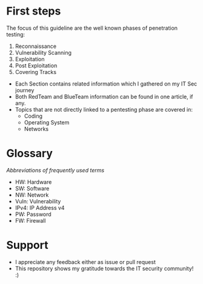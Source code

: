 # First steps

The focus of this guideline are the well known phases of penetration testing:
1. Reconnaissance
2. Vulnerability Scanning
3. Exploitation
4. Post Exploitation
5. Covering Tracks

- Each Section contains related information which I gathered on my IT Sec journey
- Both RedTeam and BlueTeam information can be found in one article, if any.
- Topics that are not directly linked to a pentesting phase are covered in:
   - Coding
   - Operating System
   - Networks
   
# Glossary

*Abbreviations of frequently used terms*

- HW: Hardware
- SW: Software
- NW: Network
- Vuln: Vulnerability
- IPv4: IP Address v4
- PW: Password
- FW: Firewall

# Support

- I appreciate any feedback either as issue or pull request
- This repository shows my gratitude towards the IT security community! :)
